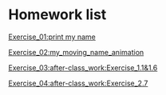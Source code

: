 # Homework list
[Exercise_01:print my name](https://github.com/dadiancjw/compuational_physics_N2015301890053/blob/master/exercise01.py)

[Exercise_02:my_moving_name_animation](https://v.qq.com/x/page/g0555tzqd9y.html)

[Exercise_03:after-class_work:Exercise_1.1&1.6](http://www.jianshu.com/p/c62478ab6f2d)

[Exercise_04:after-class_work:Exercise_2.7](http://www.jianshu.com/p/12cd4553ba39)
